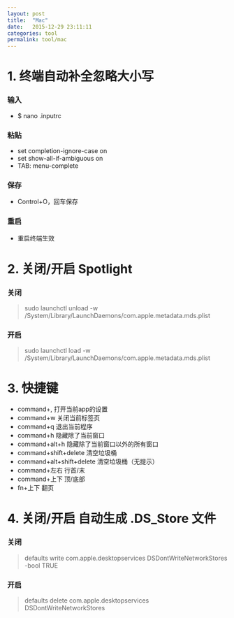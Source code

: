 ```yaml
---
layout: post
title:  "Mac"
date:   2015-12-29 23:11:11
categories: tool
permalink: tool/mac
---
```




# 1. 终端自动补全忽略大小写

### 输入

* $ nano .inputrc

### 粘贴

* set completion-ignore-case on
* set show-all-if-ambiguous on
* TAB: menu-complete

### 保存

* Control+O，回车保存

### 重启

* 重启终端生效


# 2. 关闭/开启 Spotlight

### 关闭

> sudo launchctl unload -w /System/Library/LaunchDaemons/com.apple.metadata.mds.plist

### 开启

> sudo launchctl load -w /System/Library/LaunchDaemons/com.apple.metadata.mds.plist


# 3. 快捷键

* command+,                 打开当前app的设置
* command+w                 关闭当前标签页
* command+q                 退出当前程序
* command+h                 隐藏除了当前窗口
* command+alt+h             隐藏除了当前窗口以外的所有窗口
* command+shift+delete      清空垃圾桶
* command+alt+shift+delete  清空垃圾桶（无提示）
* command+左右               行首/末
* command+上下               顶/底部
* fn+上下                    翻页


# 4. 关闭/开启 自动生成 .DS_Store 文件

### 关闭

> defaults write com.apple.desktopservices DSDontWriteNetworkStores -bool TRUE

### 开启

> defaults delete com.apple.desktopservices DSDontWriteNetworkStores